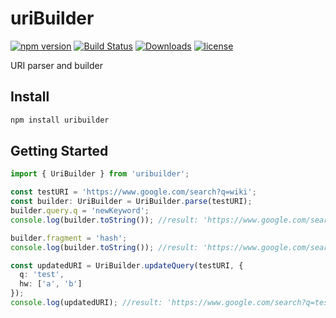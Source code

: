 # uriBuilder
[![npm version](https://badge.fury.io/js/uriBuilder.svg)](https://badge.fury.io/js/uriBuilder)
[![Build Status](https://travis-ci.org/XuPeiYao/uriBuilder.svg?branch=master)](https://travis-ci.org/XuPeiYao/ngRestClient) [![Downloads](https://img.shields.io/npm/dm/uriBuilder.svg)](https://www.npmjs.com/package/uriBuilder) [![license](https://img.shields.io/github/license/xupeiyao/uribuilder.svg)](https://github.com/XuPeiYao/uriBuilder/blob/master/LICENSE)

URI parser and builder

## Install
```powershell
npm install uribuilder
```

## Getting Started
```typescript
import { UriBuilder } from 'uribuilder';

const testURI = 'https://www.google.com/search?q=wiki';
const builder: UriBuilder = UriBuilder.parse(testURI);
builder.query.q = 'newKeyword';
console.log(builder.toString()); //result: 'https://www.google.com/search?q=newKeyword'

builder.fragment = 'hash';
console.log(builder.toString()); //result: 'https://www.google.com/search?q=newKeyword#hash'

const updatedURI = UriBuilder.updateQuery(testURI, {
  q: 'test',
  hw: ['a', 'b']
});
console.log(updatedURI); //result: 'https://www.google.com/search?q=test&hw=a&hw=b'
```